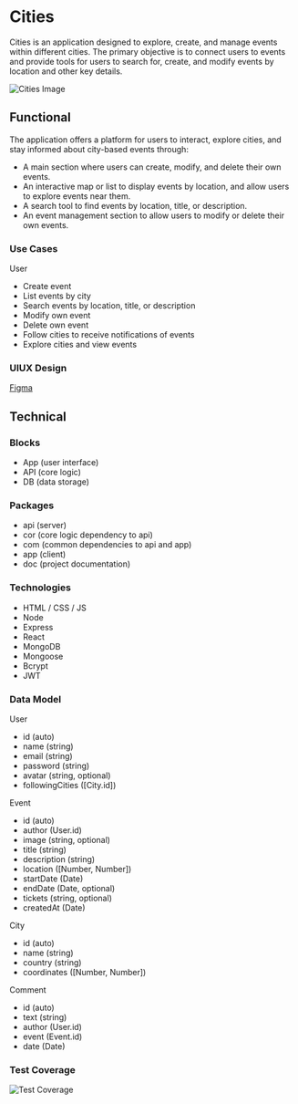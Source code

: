 # Cities

Cities is an application designed to explore, create, and manage events within different cities. 
The primary objective is to connect users to events and provide tools for users to search for, 
create, and modify events by location and other key details.

![Cities Image](https://media.giphy.com/media/39DV0pT9v42Fq/giphy.gif?cid=ecf05e47m4kzmaq2wr3vcwdlfcfo7fgconr1yjonyfor0zy7&ep=v1_gifs_search&rid=giphy.gif&ct=g)

## Functional

The application offers a platform for users to interact, explore cities, and stay informed about city-based events through:

- A main section where users can create, modify, and delete their own events.
- An interactive map or list to display events by location, and allow users to explore events near them.
- A search tool to find events by location, title, or description.
- An event management section to allow users to modify or delete their own events.

### Use Cases

User
- Create event
- List events by city
- Search events by location, title, or description
- Modify own event
- Delete own event
- Follow cities to receive notifications of events
- Explore cities and view events

### UIUX Design
[Figma](https://www.figma.com/proto/2Jqh5rduEoNJAEK8olefch/ISDI-Project-%7C-cities?page-id=47%3A270&node-id=83-33&node-type=canvas&viewport=-303%2C877%2C0.39&t=5vC2tVC4q8nyme1o-1&scaling=scale-down&content-scaling=fixed&starting-point-node-id=83%3A33)

## Technical

### Blocks

- App (user interface)
- API (core logic)
- DB (data storage)

### Packages

- api (server)
- cor (core logic dependency to api)
- com (common dependencies to api and app)
- app (client)
- doc (project documentation)

### Technologies

- HTML / CSS / JS
- Node
- Express
- React
- MongoDB
- Mongoose
- Bcrypt
- JWT

### Data Model

User 
- id (auto)
- name (string)
- email (string)
- password (string)
- avatar (string, optional)
- followingCities ([City.id])

Event
- id (auto)
- author (User.id)
- image (string, optional)
- title (string)
- description (string)
- location ([Number, Number])
- startDate (Date)
- endDate (Date, optional)
- tickets (string, optional)
- createdAt (Date)

City
- id (auto)
- name (string)
- country (string)
- coordinates ([Number, Number])

Comment
- id (auto)
- text (string)
- author (User.id)
- event (Event.id)
- date (Date)

### Test Coverage

![Test Coverage](./test-coverage.png)
